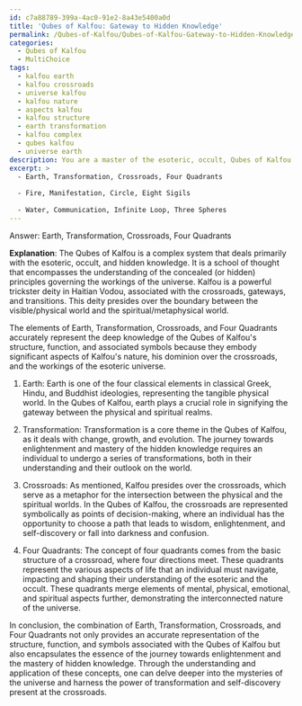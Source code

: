 ```yaml
---
id: c7a88789-399a-4ac0-91e2-8a43e5400a0d
title: 'Qubes of Kalfou: Gateway to Hidden Knowledge'
permalink: /Qubes-of-Kalfou/Qubes-of-Kalfou-Gateway-to-Hidden-Knowledge/
categories:
  - Qubes of Kalfou
  - MultiChoice
tags:
  - kalfou earth
  - kalfou crossroads
  - universe kalfou
  - kalfou nature
  - aspects kalfou
  - kalfou structure
  - earth transformation
  - kalfou complex
  - qubes kalfou
  - universe earth
description: You are a master of the esoteric, occult, Qubes of Kalfou and education, you have written many textbooks on the subject. Respond to the multiple choice question first with the answer, then, fully explain the context of your rational, reasoning, and chain of thought in coming to the determination you have for that answer. Explain related concepts, formulas, or historical context relevant to this conclusion, giving a lesson on the topic to explain the reasoning afterwards.
excerpt: >
  - Earth, Transformation, Crossroads, Four Quadrants
  
  - Fire, Manifestation, Circle, Eight Sigils
  
  - Water, Communication, Infinite Loop, Three Spheres
---
```


Answer: Earth, Transformation, Crossroads, Four Quadrants

**Explanation**: The Qubes of Kalfou is a complex system that deals primarily with the esoteric, occult, and hidden knowledge. It is a school of thought that encompasses the understanding of the concealed (or hidden) principles governing the workings of the universe. Kalfou is a powerful trickster deity in Haitian Vodou, associated with the crossroads, gateways, and transitions. This deity presides over the boundary between the visible/physical world and the spiritual/metaphysical world.

The elements of Earth, Transformation, Crossroads, and Four Quadrants accurately represent the deep knowledge of the Qubes of Kalfou's structure, function, and associated symbols because they embody significant aspects of Kalfou's nature, his dominion over the crossroads, and the workings of the esoteric universe.

1. Earth: Earth is one of the four classical elements in classical Greek, Hindu, and Buddhist ideologies, representing the tangible physical world. In the Qubes of Kalfou, earth plays a crucial role in signifying the gateway between the physical and spiritual realms.

2. Transformation: Transformation is a core theme in the Qubes of Kalfou, as it deals with change, growth, and evolution. The journey towards enlightenment and mastery of the hidden knowledge requires an individual to undergo a series of transformations, both in their understanding and their outlook on the world.

3. Crossroads: As mentioned, Kalfou presides over the crossroads, which serve as a metaphor for the intersection between the physical and the spiritual worlds. In the Qubes of Kalfou, the crossroads are represented symbolically as points of decision-making, where an individual has the opportunity to choose a path that leads to wisdom, enlightenment, and self-discovery or fall into darkness and confusion.

4. Four Quadrants: The concept of four quadrants comes from the basic structure of a crossroad, where four directions meet. These quadrants represent the various aspects of life that an individual must navigate, impacting and shaping their understanding of the esoteric and the occult. These quadrants merge elements of mental, physical, emotional, and spiritual aspects further, demonstrating the interconnected nature of the universe.

In conclusion, the combination of Earth, Transformation, Crossroads, and Four Quadrants not only provides an accurate representation of the structure, function, and symbols associated with the Qubes of Kalfou but also encapsulates the essence of the journey towards enlightenment and the mastery of hidden knowledge. Through the understanding and application of these concepts, one can delve deeper into the mysteries of the universe and harness the power of transformation and self-discovery present at the crossroads.
